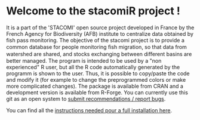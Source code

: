 # Welcome to the stacomiR project !

It is a part of the 'STACOMI' open source project developed in France by the French Agency for Biodiversity (AFB) institute to centralize data obtained by fish pass monitoring.  The objective of the stacomi project is to provide a common database for people monitoring ﬁsh
migration, so that data from watershed are shared, and stocks exchanging between diﬀerent basins are better
managed.
The program is intended to be used by a "non experienced" R user, but all the R code automatically generated by the programm is shown to the user. Thus, it is possible to copy/paste the code and modify it (for example to change the preprogrammed colors or make more complicated changes). 
The package is available from CRAN and a development version is available
from R-Forge. You can currently use this git as an open system to [submit recommendations / report bugs](https://github.com/MarionLegrandLogrami/stacomiR/issues).

You can find all the [instructions needed pour a full installation here](https://github.com/MarionLegrandLogrami/stacomiR/tree/master/Installation).
